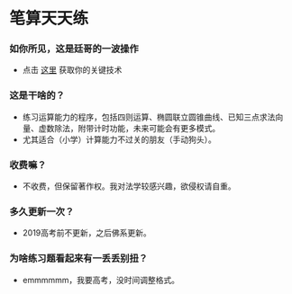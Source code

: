 # 笔算天天练
### 如你所见，这是廷哥的一波操作
- 点击 [这里][1] 获取你的关键技术

[1]:https://github.com/SMagic-L/Daily-Calculating-Release/releases/download/1.0/default.apk

### 这是干啥的？
- 练习运算能力的程序，包括四则运算、椭圆联立圆锥曲线、已知三点求法向量、虚数除法，附带计时功能，未来可能会有更多模式。
- 尤其适合（小学）计算能力不过关的朋友（手动狗头）。

### 收费嘛？
- 不收费，但保留著作权。我对法学较感兴趣，欲侵权请自重。

### 多久更新一次？
- 2019高考前不更新，之后佛系更新。

### 为啥练习题看起来有一丢丢别扭？
- emmmmmm，我要高考，没时间调整格式。
